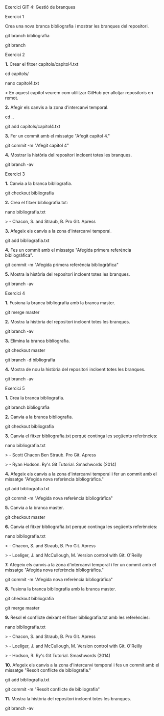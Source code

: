 Exercici GIT 4: Gestió de branques

Exercici 1

Crea una nova branca bibliografia i mostrar les branques del repositori.

git branch bibliografia

git branch

Exercici 2

**1.** Crear el fitxer capítols/capitol4.txt

cd capítols/

nano capitol4.txt

\> En aquest capítol veurem com utilitzar GitHub per allotjar
repositoris en remot.

**2.** Afegir els canvis a la zona d\'intercanvi temporal.

cd ..

git add capítols/capitol4.txt

**3.** Fer un commit amb el missatge \"Afegit capítol 4.\"

git commit -m "Afegit capítol 4"

**4.** Mostrar la història del repositori incloent totes les branques.

git branch -av

Exercici 3

**1.** Canvia a la branca bibliografia.

git checkout bibliografia

**2.** Crea el fitxer bibliografia.txt:

nano bibliografia.txt

\> - Chacon, S. and Straub, B. Pro Git. Apress

**3.** Afegeix els canvis a la zona d\'intercanvi temporal.

git add bibliografia.txt

**4.** Fes un commit amb el missatge \"Afegida primera referència
bibliogràfica\".

git commit -m \"Afegida primera referència bibliogràfica\"

**5.** Mostra la història del repositori incloent totes les branques.

git branch -av

Exercici 4

**1.** Fusiona la branca bibliografia amb la branca master.

git merge master

**2.** Mostra la història del repositori incloent totes les branques.

git branch -av

**3.** Elimina la branca bibliografia.

git checkout master

git branch -d bibliografia

**4.** Mostra de nou la història del repositori incloent totes les
branques.

git branch -av

Exercici 5

**1.** Crea la branca bibliografia.

git branch bibliografia

**2.** Canvia a la branca bibliografia.

git checkout bibliografia

**3.** Canvia el fitxer bibliografia.txt perquè continga les següents
referències:

nano bibliografia.txt

\> - Scott Chacon Ben Straub. Pro Git. Apress

\> - Ryan Hodson. Ry\'s Git Tutorial. Smashwords (2014)

**4.** Afegeix els canvis a la zona d\'intercanvi temporal i fer un
commit amb el missatge \"Afegida nova referència bibliogràfica.\"

git add bibliografia.txt

git commit -m "Afegida nova referència bibliogràfica"

**5.** Canvia a la branca master.

git checkout master

**6.** Canvia el fitxer bibliografia.txt perquè continga les següents
referències:

nano bibliografia.txt

\> - Chacon, S. and Straub, B. Pro Git. Apress

\> - Loeliger, J. and McCullough, M. Version control with Git. O\'Reilly

**7.** Afegeix els canvis a la zona d\'intercanvi temporal i fer un
commit amb el missatge \"Afegida nova referència bibliogràfica.\"

git commit -m "Afegida nova referència bibliogràfica"

**8.** Fusiona la branca bibliografia amb la branca master.

git checkout bibliografia

git merge master

**9.** Resol el conflicte deixant el fitxer bibliografia.txt amb les
referències:

nano bibliografia.txt

\> - Chacon, S. and Straub, B. Pro Git. Apress

\> - Loeliger, J. and McCullough, M. Version control with Git. O\'Reilly

\> - Hodson, R. Ry's Git Tutorial. Smashwords (2014)

**10.** Afegeix els canvis a la zona d\'intercanvi temporal i fes un
commit amb el missatge \"Resolt conflicte de bibliografia.\"

git add bibliografia.txt

git commit -m "Resolt conflicte de bibliografia"

**11.** Mostra la història del repositori incloent totes les branques.

git branch -av
